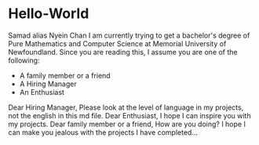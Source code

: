 # Hello-World
Samad alias Nyein Chan
I am currently trying to get a bachelor's degree of Pure Mathematics and Computer Science at Memorial University of Newfoundland.
Since you are reading this, I assume you are one of the following:
- A family member or a friend
- A Hiring Manager
- An Enthusiast

Dear Hiring Manager,
  Please look at the level of language in my projects, not the english in this md file.
Dear Enthusiast,
  I hope I can inspire you with my projects.
Dear family member or a friend,
  How are you doing? I hope I can make you jealous with the projects I have completed...
